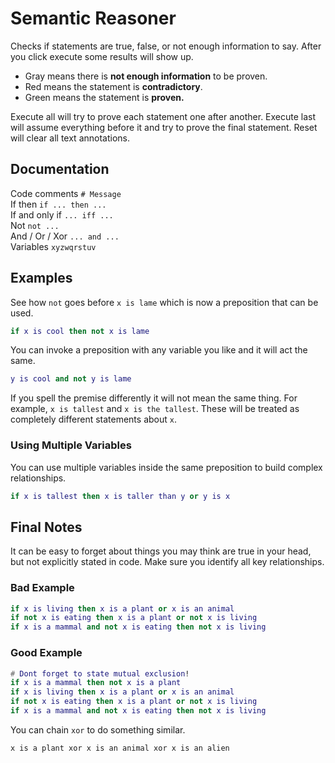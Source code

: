 # Semantic Reasoner
Checks if statements are true, false, or not enough information to say.
After you click execute some results will show up.
- Gray means there is <b>not enough information</b> to be proven.
- Red means the statement is <b>contradictory</b>.
- Green means the statement is <b> proven.</b>

Execute all will try to prove each statement one after another.
Execute last will assume everything before it and try to prove the final statement.
Reset will clear all text annotations.
## Documentation
Code comments `# Message`<br>
If then `if ... then ...`<br>
If and only if `... iff ... `<br>
Not `not ...`<br>
And / Or / Xor `... and ...`<br>
Variables `xyzwqrstuv`<br>
## Examples
See how `not` goes before `x is lame` which is now a preposition that can be used.
```lua
if x is cool then not x is lame
```
You can invoke a preposition with any variable you like and it will act the same.
```lua
y is cool and not y is lame
```
If you spell the premise differently it will not mean the same thing. For example, `x is tallest` and `x is the tallest`. These will be treated as completely different statements about `x`.
### Using Multiple Variables
You can use multiple variables inside the same preposition to build complex relationships.
```lua
if x is tallest then x is taller than y or y is x
```
## Final Notes
It can be easy to forget about things you may think are true in your head, but not explicitly stated in code. Make sure you identify all key relationships.<br>
### Bad Example
```lua
if x is living then x is a plant or x is an animal
if not x is eating then x is a plant or not x is living
if x is a mammal and not x is eating then not x is living
```
### Good Example
```lua
# Dont forget to state mutual exclusion!
if x is a mammal then not x is a plant
if x is living then x is a plant or x is an animal
if not x is eating then x is a plant or not x is living
if x is a mammal and not x is eating then not x is living
```
You can chain `xor` to do something similar.
```
x is a plant xor x is an animal xor x is an alien
```